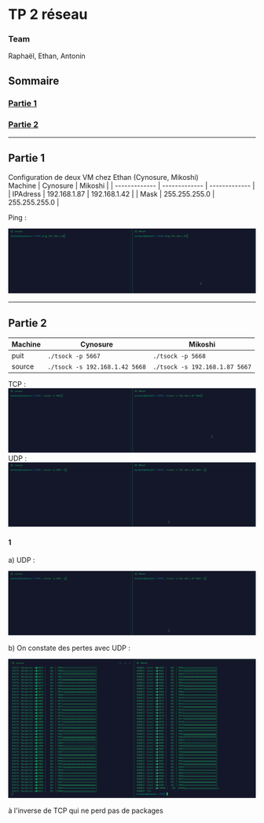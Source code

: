 # TP 2 réseau

### Team
Raphaël, Ethan, Antonin

## Sommaire
### [Partie 1](#partie-1)
### [Partie 2](#partie-2)
--------------------
## Partie 1
Configuration de deux VM chez Ethan (Cynosure, Mikoshi)  
Machine | Cynosure     | Mikoshi      |
| ------------- | ------------- | ------------- |
| IPAdress | 192.168.1.87 | 192.168.1.42 |
| Mask | 255.255.255.0 | 255.255.255.0 |

Ping :

![alt text](ping_cynosure_mikoshi.gif)

  
-------
## Partie 2

Machine | Cynosure     | Mikoshi      |
| ------------- | ------------- | ------------- |
| puit | ````./tsock -p 5667 ```` | ````./tsock -p 5668```` |
| source | ````./tsock -s 192.168.1.42 5668```` | ````./tsock -s 192.168.1.87 5667```` |

TCP :
![alt text](tsock_cynosure_mikoshi.gif)
UDP :
![alt text](tsock2_cynosure_mikoshi.gif)
#### 1
a) UDP :


![alt text](tsock2_cynosure_mikoshi.gif)

b) On constate des pertes avec UDP :

![alt text](image_perte.png)

à l'inverse de TCP qui ne perd pas de packages